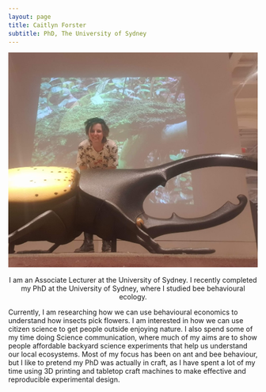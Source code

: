 ```yaml
---
layout: page
title: Caitlyn Forster
subtitle: PhD, The University of Sydney
---
```

![](/assets/img/beetle.jpg)
<p align="center"> I am an Associate Lecturer at the University of Sydney. I recently completed my PhD at the University of Sydney, where I studied bee behavioural ecology.
  
Currently, I am researching how we can use behavioural economics to understand how insects pick flowers. I am interested in how we can use citizen science to get people outside enjoying nature. I also spend some of my time doing Science communication, where much of my aims are to show people affordable backyard science experiments that help us understand our local ecosystems.
Most of my focus has been on ant and bee behaviour, but I like to pretend my PhD was actually in craft, as I have spent a lot of my time using 3D printing and tabletop craft machines to make effective and reproducible experimental design. 

  
  
  

